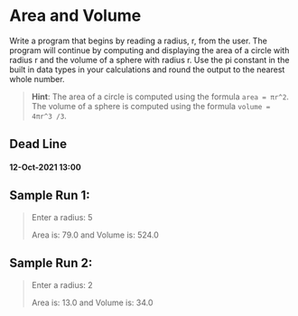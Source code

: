 # Area and Volume

Write a program that begins by reading a radius, r, from the user. The program will
continue by computing and displaying the area of a circle with radius r and the
volume of a sphere with radius r. Use the pi constant in the built in data types in your
calculations and round the output to the nearest whole number.

> **Hint**: The area of a circle is computed using the formula `area = πr^2`. The
volume of a sphere is computed using the formula `volume = 4πr^3 /3`.

## Dead Line
#### __12-Oct-2021 13:00__

## Sample Run 1:
> Enter a radius: 5
> 
> Area is: 79.0 and Volume is: 524.0

## Sample Run 2:
> Enter a radius: 2
> 
> Area is: 13.0 and Volume is: 34.0
